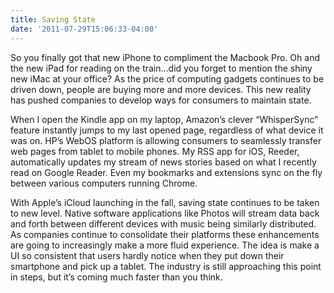```yaml
---
title: Saving State
date: '2011-07-29T15:06:33-04:00'
---
```

So you finally got that new iPhone to compliment the Macbook Pro. Oh and the new iPad for reading on the train…did you forget to mention the shiny new iMac at your office? As the price of computing gadgets continues to be driven down, people are buying more and more devices. This new reality has pushed companies to develop ways for consumers to maintain state.

When I open the Kindle app on my laptop, Amazon’s clever “WhisperSync” feature instantly jumps to my last opened page, regardless of what device it was on. HP’s WebOS platform is allowing consumers to seamlessly transfer web pages from tablet to mobile phones. My RSS app for iOS, Reeder, automatically updates my stream of news stories based on what I recently read on Google Reader. Even my bookmarks and extensions sync on the fly between various computers running Chrome.

With Apple’s iCloud launching in the fall, saving state continues to be taken to new level. Native software applications like Photos will stream data back and forth between different devices with music being similarly distributed. As companies continue to consolidate their platforms these enhancements are going to increasingly make a more fluid experience. The idea is make a UI so consistent that users hardly notice when they put down their smartphone and pick up a tablet. The industry is still approaching this point in steps, but it’s coming much faster than you think.
